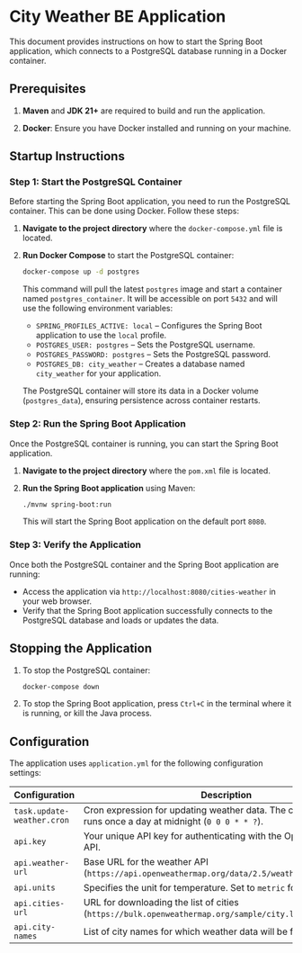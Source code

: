 # City Weather BE Application

This document provides instructions on how to start the Spring Boot application, which connects to a PostgreSQL database running in a Docker container.

## Prerequisites

1. **Maven** and **JDK 21+** are required to build and run the application.

2. **Docker**: Ensure you have Docker installed and running on your machine.

## Startup Instructions

### Step 1: Start the PostgreSQL Container

Before starting the Spring Boot application, you need to run the PostgreSQL container. This can be done using Docker. Follow these steps:

1. **Navigate to the project directory** where the `docker-compose.yml` file is located.

2. **Run Docker Compose** to start the PostgreSQL container:

    ```bash
    docker-compose up -d postgres
    ```

   This command will pull the latest `postgres` image and start a container named `postgres_container`. It will be accessible on port `5432` and will use the following environment variables:

    - `SPRING_PROFILES_ACTIVE: local` – Configures the Spring Boot application to use the `local` profile.
    - `POSTGRES_USER: postgres` – Sets the PostgreSQL username.
    - `POSTGRES_PASSWORD: postgres` – Sets the PostgreSQL password.
    - `POSTGRES_DB: city_weather` – Creates a database named `city_weather` for your application.

   The PostgreSQL container will store its data in a Docker volume (`postgres_data`), ensuring persistence across container restarts.

### Step 2: Run the Spring Boot Application

Once the PostgreSQL container is running, you can start the Spring Boot application.

1. **Navigate to the project directory** where the `pom.xml` file is located.

2. **Run the Spring Boot application** using Maven:

    ```bash
    ./mvnw spring-boot:run
    ```

   This will start the Spring Boot application on the default port `8080`.

### Step 3: Verify the Application

Once both the PostgreSQL container and the Spring Boot application are running:

- Access the application via `http://localhost:8080/cities-weather` in your web browser.
- Verify that the Spring Boot application successfully connects to the PostgreSQL database and loads or updates the data.

## Stopping the Application

1. To stop the PostgreSQL container:

    ```bash
    docker-compose down
    ```

2. To stop the Spring Boot application, press `Ctrl+C` in the terminal where it is running, or kill the Java process.

## Configuration

The application uses `application.yml` for the following configuration settings:

| **Configuration**          | **Description**                                                                                             |
|----------------------------|-------------------------------------------------------------------------------------------------------------|
| `task.update-weather.cron` | Cron expression for updating weather data. The current setting runs once a day at midnight (`0 0 0 * * ?`). |
| `api.key`                  | Your unique API key for authenticating with the OpenWeatherMap API.                                         |
| `api.weather-url`          | Base URL for the weather API (`https://api.openweathermap.org/data/2.5/weather`).                           |
| `api.units`                | Specifies the unit for temperature. Set to `metric` for Celsius.                                            |
| `api.cities-url`           | URL for downloading the list of cities (`https://bulk.openweathermap.org/sample/city.list.min.json.gz`).    |
| `api.city-names`           | List of city names for which weather data will be fetched.                                                  |